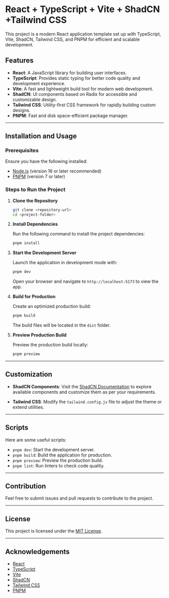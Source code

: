 # React + TypeScript + Vite + ShadCN +Tailwind CSS

This project is a modern React application template set up with TypeScript, Vite, ShadCN, Tailwind CSS, and PNPM for efficient and scalable development.

## Features

- **React**: A JavaScript library for building user interfaces.
- **TypeScript**: Provides static typing for better code quality and development experience.
- **Vite**: A fast and lightweight build tool for modern web development.
- **ShadCN**: UI components based on Radix for accessible and customizable design.
- **Tailwind CSS**: Utility-first CSS framework for rapidly building custom designs.
- **PNPM**: Fast and disk space-efficient package manager.

---

## Installation and Usage

### Prerequisites

Ensure you have the following installed:

- [Node.js](https://nodejs.org/) (version 16 or later recommended)
- [PNPM](https://pnpm.io/) (version 7 or later)

### Steps to Run the Project

1. **Clone the Repository**

   ```bash
   git clone <repository-url>
   cd <project-folder>
   ```

2. **Install Dependencies**

   Run the following command to install the project dependencies:

   ```bash
   pnpm install
   ```

3. **Start the Development Server**

   Launch the application in development mode with:

   ```bash
   pnpm dev
   ```

   Open your browser and navigate to `http://localhost:5173` to view the app.

4. **Build for Production**

   Create an optimized production build:

   ```bash
   pnpm build
   ```

   The build files will be located in the `dist` folder.

5. **Preview Production Build**

   Preview the production build locally:

   ```bash
   pnpm preview
   ```

---

## Customization

- **ShadCN Components**:
  Visit the [ShadCN Documentation](https://shadcn.dev) to explore available components and customize them as per your requirements.

- **Tailwind CSS**:
  Modify the `tailwind.config.js` file to adjust the theme or extend utilities.

---

## Scripts

Here are some useful scripts:

- `pnpm dev`: Start the development server.
- `pnpm build`: Build the application for production.
- `pnpm preview`: Preview the production build.
- `pnpm lint`: Run linters to check code quality.

---

## Contribution

Feel free to submit issues and pull requests to contribute to the project.

---

## License

This project is licensed under the [MIT License](./LICENSE).

---

## Acknowledgements

- [React](https://reactjs.org/)
- [TypeScript](https://www.typescriptlang.org/)
- [Vite](https://vitejs.dev/)
- [ShadCN](https://shadcn.dev/)
- [Tailwind CSS](https://tailwindcss.com/)
- [PNPM](https://pnpm.io/)

